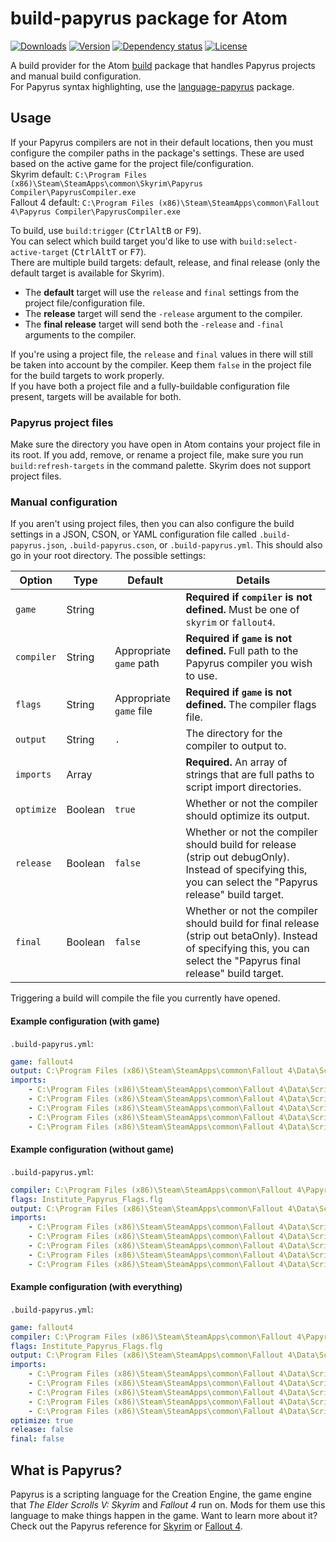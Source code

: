 # build-papyrus package for Atom
[![Downloads](https://img.shields.io/apm/dm/build-papyrus.svg)](https://atom.io/packages/build-papyrus)
[![Version](https://img.shields.io/apm/v/build-papyrus.svg)](https://atom.io/packages/build-papyrus)
[![Dependency status](https://david-dm.org/Gawdl3y/atom-build-papyrus.svg)](https://david-dm.org/Gawdl3y/atom-build-papyrus)
[![License](https://img.shields.io/apm/l/build-papyrus.svg)](LICENSE)

A build provider for the Atom [build](https://atom.io/packages/build) package that handles Papyrus projects and manual build configuration.  
For Papyrus syntax highlighting, use the [language-papyrus](https://atom.io/packages/language-papyrus) package.

## Usage
If your Papyrus compilers are not in their default locations, then you must configure the compiler paths in the package's settings.
These are used based on the active game for the project file/configuration.  
Skyrim default: `C:\Program Files (x86)\Steam\SteamApps\common\Skyrim\Papyrus Compiler\PapyrusCompiler.exe`  
Fallout 4 default:  `C:\Program Files (x86)\Steam\SteamApps\common\Fallout 4\Papyrus Compiler\PapyrusCompiler.exe`

To build, use `build:trigger` (<kbd>Ctrl</kbd><kbd>Alt</kbd><kbd>B</kbd> or <kbd>F9</kbd>).  
You can select which build target you'd like to use with `build:select-active-target` (<kbd>Ctrl</kbd><kbd>Alt</kbd><kbd>T</kbd> or <kbd>F7</kbd>).  
There are multiple build targets: default, release, and final release (only the default target is available for Skyrim).
* The **default** target will use the `release` and `final` settings from the project file/configuration file.
* The **release** target will send the `-release` argument to the compiler.
* The **final release** target will send both the `-release` and `-final` arguments to the compiler.

If you're using a project file, the `release` and `final` values in there will still be taken into account by the compiler.
Keep them `false` in the project file for the build targets to work properly.  
If you have both a project file and a fully-buildable configuration file present, targets will be available for both.

### Papyrus project files
Make sure the directory you have open in Atom contains your project file in its root.
If you add, remove, or rename a project file, make sure you run `build:refresh-targets` in the command palette.
Skyrim does not support project files.

### Manual configuration
If you aren't using project files, then you can also configure the build settings in a JSON, CSON, or YAML configuration file called `.build-papyrus.json`, `.build-papyrus.cson`, or `.build-papyrus.yml`.
This should also go in your root directory. The possible settings:

| Option            | Type     | Default                   | Details                                                                                        |
|-------------------|----------|---------------------------|------------------------------------------------------------------------------------------------|
| `game`            | String   |                           | **Required if `compiler` is not defined.** Must be one of `skyrim` or `fallout4`.              |
| `compiler`        | String   | Appropriate `game` path   | **Required if `game` is not defined.** Full path to the Papyrus compiler you wish to use.      |
| `flags`           | String   | Appropriate `game` file   | **Required if `game` is not defined.** The compiler flags file.                                |
| `output`          | String   | `.`                       | The directory for the compiler to output to.                                                   |
| `imports`         | Array    |                           | **Required.** An array of strings that are full paths to script import directories.            |
| `optimize`        | Boolean  | `true`                    | Whether or not the compiler should optimize its output.                                        |
| `release`         | Boolean  | `false`                   | Whether or not the compiler should build for release (strip out debugOnly). Instead of specifying this, you can select the "Papyrus release" build target. |
| `final`           | Boolean  | `false`                   | Whether or not the compiler should build for final release (strip out betaOnly). Instead of specifying this, you can select the "Papyrus final release" build target. |

Triggering a build will compile the file you currently have opened.

#### Example configuration (with game)
`.build-papyrus.yml`:
```yaml
game: fallout4
output: C:\Program Files (x86)\Steam\SteamApps\common\Fallout 4\Data\Scripts\
imports:
    - C:\Program Files (x86)\Steam\SteamApps\common\Fallout 4\Data\Scripts\Source\User
    - C:\Program Files (x86)\Steam\SteamApps\common\Fallout 4\Data\Scripts\Source\DLC03
    - C:\Program Files (x86)\Steam\SteamApps\common\Fallout 4\Data\Scripts\Source\DLC02
    - C:\Program Files (x86)\Steam\SteamApps\common\Fallout 4\Data\Scripts\Source\DLC01
    - C:\Program Files (x86)\Steam\SteamApps\common\Fallout 4\Data\Scripts\Source\Base
```

#### Example configuration (without game)
`.build-papyrus.yml`:
```yaml
compiler: C:\Program Files (x86)\Steam\SteamApps\common\Fallout 4\Papyrus Compiler\PapyrusCompiler.exe
flags: Institute_Papyrus_Flags.flg
output: C:\Program Files (x86)\Steam\SteamApps\common\Fallout 4\Data\Scripts\
imports:
    - C:\Program Files (x86)\Steam\SteamApps\common\Fallout 4\Data\Scripts\Source\User
    - C:\Program Files (x86)\Steam\SteamApps\common\Fallout 4\Data\Scripts\Source\DLC03
    - C:\Program Files (x86)\Steam\SteamApps\common\Fallout 4\Data\Scripts\Source\DLC02
    - C:\Program Files (x86)\Steam\SteamApps\common\Fallout 4\Data\Scripts\Source\DLC01
    - C:\Program Files (x86)\Steam\SteamApps\common\Fallout 4\Data\Scripts\Source\Base
```

#### Example configuration (with everything)
`.build-papyrus.yml`:
```yaml
game: fallout4
compiler: C:\Program Files (x86)\Steam\SteamApps\common\Fallout 4\Papyrus Compiler\PapyrusCompiler.exe
flags: Institute_Papyrus_Flags.flg
output: C:\Program Files (x86)\Steam\SteamApps\common\Fallout 4\Data\Scripts\
imports:
    - C:\Program Files (x86)\Steam\SteamApps\common\Fallout 4\Data\Scripts\Source\User
    - C:\Program Files (x86)\Steam\SteamApps\common\Fallout 4\Data\Scripts\Source\DLC03
    - C:\Program Files (x86)\Steam\SteamApps\common\Fallout 4\Data\Scripts\Source\DLC02
    - C:\Program Files (x86)\Steam\SteamApps\common\Fallout 4\Data\Scripts\Source\DLC01
    - C:\Program Files (x86)\Steam\SteamApps\common\Fallout 4\Data\Scripts\Source\Base
optimize: true
release: false
final: false
```

## What is Papyrus?
Papyrus is a scripting language for the Creation Engine, the game engine that *The Elder Scrolls V: Skyrim* and *Fallout 4* run on.
Mods for them use this language to make things happen in the game.
Want to learn more about it?
Check out the Papyrus reference for [Skyrim](http://www.creationkit.com/index.php?title=Category:Papyrus) or [Fallout 4](http://www.creationkit.com/fallout4/index.php?title=Category:Papyrus).
